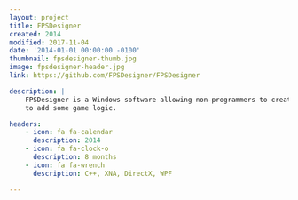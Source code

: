 ```yaml
---
layout: project
title: FPSDesigner
created: 2014
modified: 2017-11-04
date: '2014-01-01 00:00:00 -0100'
thumbnail: fpsdesigner-thumb.jpg
image: fpsdesigner-header.jpg
link: https://github.com/FPSDesigner/FPSDesigner

description: |
    FPSDesigner is a Windows software allowing non-programmers to create their own 3D FPS game. Users can easily place light props, 3D meshes, and script the world
    to add some game logic.

headers:
    - icon: fa fa-calendar
      description: 2014
    - icon: fa fa-clock-o
      description: 8 months
    - icon: fa fa-wrench
      description: C++, XNA, DirectX, WPF

---
```

